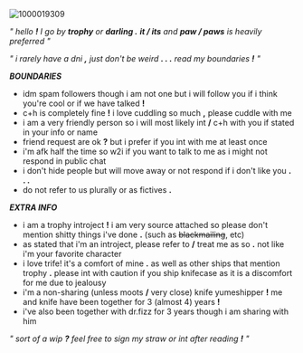 ![1000019309](https://github.com/user-attachments/assets/e5b746ee-d1f3-4e4d-b32c-e1e12148b91f)


  *" hello **!** I go by **trophy** or **darling .** **it / its** and **paw / paws** is heavily preferred "*
	
 *" i rarely have a dni **,** just don't be weird **. . .** read my boundaries **!** "*

  
 ***BOUNDARIES***
 - idm spam followers though i am not one but i will follow you if i think you're cool or if we have talked **!**
 - c+h is completely fine **!** i love cuddling so much **,** please cuddle with me
 - i am a very friendly person so i will most likely int **/** c+h with you if stated in your info or name
 - friend request are ok **?** but i prefer if you int with me at least once
 - i'm afk half the time so w2i if you want to talk to me as i might not respond in public chat
 - i don't hide people but will move away or not respond if i don't like you **. . .**
 - do not refer to us plurally or as fictives **.**

***EXTRA INFO***
- i am a trophy introject **!** i am very source attached so please don't mention shitty things i've done **.** (such as ~~blackmailing~~, etc)
- as stated that i'm an introject, please refer to **/** treat me as so **.** not like i'm your favorite character
- i love trife! it's a comfort of mine **.** as well as other ships that mention trophy **.** please int with caution if you ship knifecase as it is a discomfort for me due to jealousy
- i'm a non-sharing (unless moots **/** very close) knife yumeshipper **!** me and knife have been together for 3 (almost 4) years **!**
- i've also been together with dr.fizz for 3 years though i am sharing with him

*" sort of a wip **?** feel free to sign my straw or int after reading **!** "*
